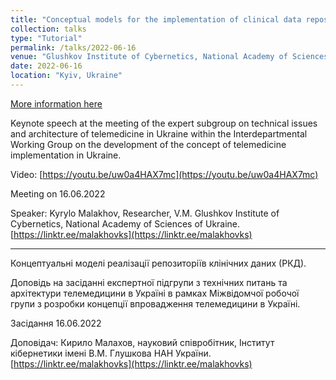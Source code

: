 ```yaml
---
title: "Conceptual models for the implementation of clinical data repositories (CDR)"
collection: talks
type: "Tutorial"
permalink: /talks/2022-06-16
venue: "Glushkov Institute of Cybernetics, National Academy of Sciences of Ukraine"
date: 2022-06-16
location: "Kyiv, Ukraine"
---
```


[More information here](https://youtu.be/uw0a4HAX7mc)

Keynote speech at the meeting of the expert subgroup on technical issues and architecture of telemedicine in Ukraine within the Interdepartmental Working Group on the development of the concept of telemedicine implementation in Ukraine.

Video: [https://youtu.be/uw0a4HAX7mc](https://youtu.be/uw0a4HAX7mc)

Meeting on 16.06.2022

Speaker: Kyrylo Malakhov, Researcher, V.M. Glushkov Institute of Cybernetics, National Academy of Sciences of Ukraine. [https://linktr.ee/malakhovks](https://linktr.ee/malakhovks)

-----

Концептуальні моделі реалізації репозиторіїв клінічних даних (РКД).

Доповідь на засіданні експертної підгрупи з технічних питань та архітектури телемедицини в Україні в рамках Міжвідомчої робочої групи з розробки концепції впровадження телемедицини в Україні.

Засідання 16.06.2022

Доповідач: Кирило Малахов, науковий співробітник, Інститут кібернетики імені В.М. Глушкова НАН України. [https://linktr.ee/malakhovks](https://linktr.ee/malakhovks)